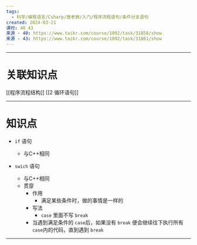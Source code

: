 ```yaml
---
tags:
  - 科学/编程语言/Csharp/唐老狮/入门/程序流程语句/条件分支语句
created: 2024-03-21
课时: 40 43
来源 - 40: https://www.taikr.com/course/1092/task/31858/show
来源 - 43: https://www.taikr.com/course/1092/task/31861/show
---
```


---
# 关联知识点

[[程序流程结构]] [[2 循环语句]]

---
# 知识点

- `if` 语句
	- 与C++相同

- `swich` 语句
	- 与C++相同
	- 贯穿
		- 作用
			- 满足某些条件时，做的事情是一样的
		- 写法
			- `case` 里面不写 `break`
		- 当遇到满足条件的 `case`后，如果没有 `break` 便会继续往下执行所有 `case`内的代码，直到遇到 `break`

---